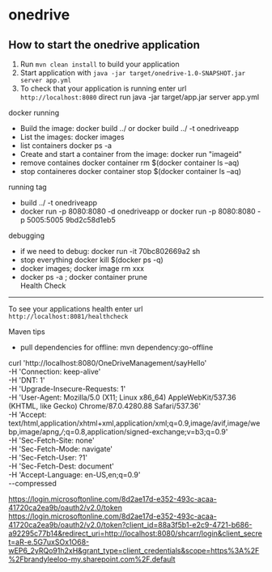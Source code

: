 # onedrive

How to start the onedrive application
---

1. Run `mvn clean install` to build your application
1. Start application with `java -jar target/onedrive-1.0-SNAPSHOT.jar server app.yml`
1. To check that your application is running enter url `http://localhost:8080`
direct run
 java -jar target/app.jar server app.yml


docker running
- Build the image: docker build ../ or  docker build ../ -t onedriveapp
- List the images: docker images 
- list containers docker ps -a
- Create and start a container from the image: docker run "imageid" 
- remove containes docker container rm $(docker container ls –aq)
- stop containeres docker container stop $(docker container ls –aq)

running tag
- build ../ -t onedriveapp
- docker run -p 8080:8080 -d onedriveapp or docker run -p 8080:8080 -p 5005:5005 9bd2c58d1eb5

debugging
- if we need to debug: docker run -it 70bc802669a2 sh
- stop everything docker kill $(docker ps -q)
- docker images; docker image rm xxx
- docker ps -a ;  docker container prune    
  Health Check
---

To see your applications health enter url `http://localhost:8081/healthcheck`


Maven tips
- pull dependencies for offline: mvn dependency:go-offline


curl 'http://localhost:8080/OneDriveManagement/sayHello' \
-H 'Connection: keep-alive' \
-H 'DNT: 1' \
-H 'Upgrade-Insecure-Requests: 1' \
-H 'User-Agent: Mozilla/5.0 (X11; Linux x86_64) AppleWebKit/537.36 (KHTML, like Gecko) Chrome/87.0.4280.88 Safari/537.36' \
-H 'Accept: text/html,application/xhtml+xml,application/xml;q=0.9,image/avif,image/webp,image/apng,*/*;q=0.8,application/signed-exchange;v=b3;q=0.9' \
-H 'Sec-Fetch-Site: none' \
-H 'Sec-Fetch-Mode: navigate' \
-H 'Sec-Fetch-User: ?1' \
-H 'Sec-Fetch-Dest: document' \
-H 'Accept-Language: en-US,en;q=0.9' \
--compressed


https://login.microsoftonline.com/8d2ae17d-e352-493c-acaa-41720ca2ea9b/oauth2/v2.0/token
https://login.microsoftonline.com/8d2ae17d-e352-493c-acaa-41720ca2ea9b/oauth2/v2.0/token?client_id=88a3f5b1-e2c9-4721-b686-a92295c77b14&redirect_uri=http://localhost:8080/shcarr/login&client_secret=aR-e.5G7uxSOx1O68-wEP6_2yRQo91h2xH&grant_type=client_credentials&scope=https%3A%2F%2Fbrandyleeloo-my.sharepoint.com%2F.default